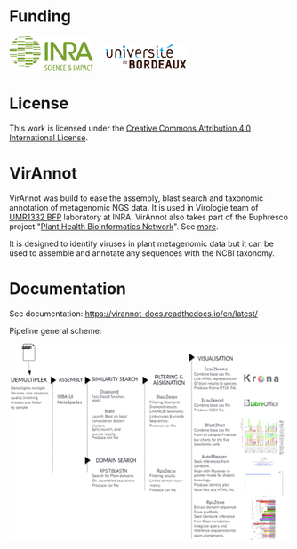 # Funding

<img src="docs/source/INRA_logo.jpg" width="30%"/> &emsp;<img src="docs/source/ubx-logo.png" width="30%"/>

# License

This work is licensed under the [Creative Commons Attribution 4.0 International License](https://creativecommons.org/licenses/by/4.0).

# VirAnnot

VirAnnot was build to ease the assembly, blast search and taxonomic annotation of metagenomic NGS data. It is used in Virologie team of [UMR1332 BFP](http://www6.bordeaux-aquitaine.inra.fr/bfp) laboratory at INRA.
VirAnnot also takes part of the Euphresco project "[Plant Health Bioinformatics Network](https://doi.org/10.5281/zenodo.3245830)". See [more](https://gitlab.com/ahaegeman/phbn-wp2-training).

It is designed to identify viruses in plant metagenomic data but it can be used to assemble and annotate any sequences with the NCBI taxonomy.

# Documentation

See documentation:
https://virannot-docs.readthedocs.io/en/latest/

Pipeline general scheme:

![scheme](docs/source/dia-intro.png)
